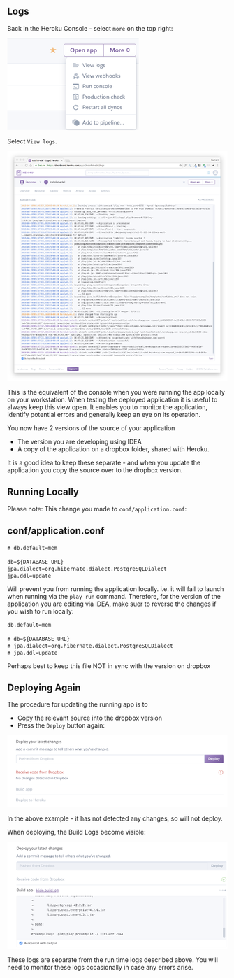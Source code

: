 ## Logs

Back in the Heroku Console - select `more` on the top right:

![](img/22.png)

Select `View logs`. 

![](img/24.png)

This is the equivalent of the console when you were running the app locally on your workstation. When testing the deployed application it is useful to always keep this view open. It enables you to monitor the application, identify potential errors and generally keep an eye on its operation.

You now have 2 versions of the source of your application


- The version you are developing using IDEA
- A copy of the application on a dropbox folder, shared with Heroku.

It is a good idea to keep these separate - and when you update the application you copy the source over to the dropbox version.


## Running Locally

Please note: This change you made to `conf/application.conf`:

## conf/application.conf

~~~
# db.default=mem

db=${DATABASE_URL}
jpa.dialect=org.hibernate.dialect.PostgreSQLDialect
jpa.ddl=update
~~~

Will prevent you from running the application locally. i.e. it will fail to launch when running via the `play run` command. Therefore, for the version of the application you are editing via IDEA, make suer to reverse the changes if you wish to run locally:

~~~
db.default=mem

# db=${DATABASE_URL}
# jpa.dialect=org.hibernate.dialect.PostgreSQLDialect
# jpa.ddl=update
~~~

Perhaps best to keep this file NOT in sync with the version on dropbox


## Deploying Again

The procedure for updating the running app is to

- Copy the relevant source into the dropbox version
- Press the `Deploy` button again:

![](img/25.png)

In the above example - it has not detected any changes, so will not deploy.

When deploying, the Build Logs become visible:

![](img/26.png)

These logs are separate from the run time logs described above. You will need to monitor these logs occasionally in case any errors arise.